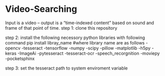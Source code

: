 # Video-Searching
Input is a video – output is a “time-indexed content” based on sound and frame of that point of time.
step 1: clone this repository


step 2: install the following necessory python libraries with following command 
pip install libray_name #where library name are as follows
-opencv
-tesseract
-tensorflow
-numpy
-scipy
-pillow
-matplotlib
-h5py
-keras
-ImageAi
-pytesseract
-tesseract-ocr
-speech_recorgnition
-moviepy
-pocketsphinx


step 3: set the tesseract path to system enviroment variable


